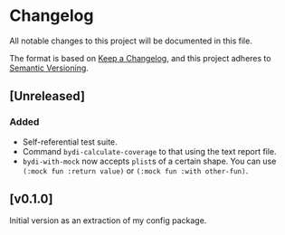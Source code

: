 # Changelog

All notable changes to this project will be documented in this file.

The format is based on [Keep a Changelog](https://keepachangelog.com/en/1.0.0/),
and this project adheres to [Semantic Versioning](https://semver.org/spec/v2.0.0.html).

## [Unreleased]

### Added

- Self-referential test suite.
- Command `bydi-calculate-coverage` to that using the text report file.
- `bydi-with-mock` now accepts `plist`s of a certain shape. You can
  use `(:mock fun :return value)` or `(:mock fun :with other-fun)`.

## [v0.1.0]

Initial version as an extraction of my config package.
